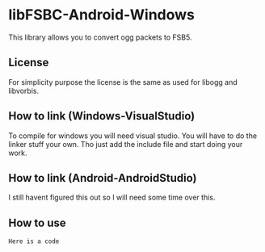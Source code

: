 # libFSBC-Android-Windows
This library allows you to convert ogg packets to FSB5.

## License
For simplicity purpose the license is the same as used for libogg and libvorbis.

## How to link (Windows-VisualStudio)
To compile for windows you will need visual studio.
You will have to do the linker stuff your own.
Tho just add the include file and start doing your work.

## How to link (Android-AndroidStudio)
I still havent figured this out so I will need some time over this.

## How to use

```Here is a code```

